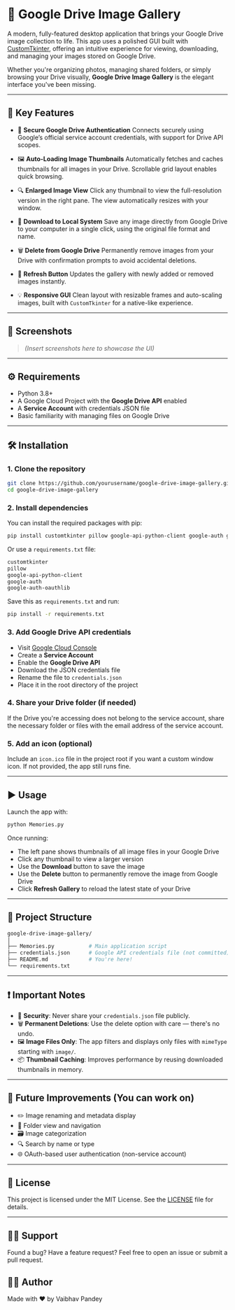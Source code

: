 # 📸 Google Drive Image Gallery

A modern, fully-featured desktop application that brings your Google Drive image collection to life. This app uses a polished GUI built with [CustomTkinter](https://github.com/TomSchimansky/CustomTkinter), offering an intuitive experience for viewing, downloading, and managing your images stored on Google Drive.

Whether you're organizing photos, managing shared folders, or simply browsing your Drive visually, **Google Drive Image Gallery** is the elegant interface you've been missing.

---

## 🎯 Key Features

* 🔐 **Secure Google Drive Authentication**
  Connects securely using Google’s official service account credentials, with support for Drive API scopes.

* 🖼️ **Auto-Loading Image Thumbnails**
  Automatically fetches and caches thumbnails for all images in your Drive. Scrollable grid layout enables quick browsing.

* 🔍 **Enlarged Image View**
  Click any thumbnail to view the full-resolution version in the right pane. The view automatically resizes with your window.

* 💾 **Download to Local System**
  Save any image directly from Google Drive to your computer in a single click, using the original file format and name.

* 🗑️ **Delete from Google Drive**
  Permanently remove images from your Drive with confirmation prompts to avoid accidental deletions.

* 🔄 **Refresh Button**
  Updates the gallery with newly added or removed images instantly.

* 💡 **Responsive GUI**
  Clean layout with resizable frames and auto-scaling images, built with `CustomTkinter` for a native-like experience.

---

## 📸 Screenshots

> *(Insert screenshots here to showcase the UI)*

---

## ⚙️ Requirements

* Python 3.8+
* A Google Cloud Project with the **Google Drive API** enabled
* A **Service Account** with credentials JSON file
* Basic familiarity with managing files on Google Drive

---

## 🛠️ Installation

### 1. Clone the repository

```bash
git clone https://github.com/yourusername/google-drive-image-gallery.git
cd google-drive-image-gallery
```

### 2. Install dependencies

You can install the required packages with pip:

```bash
pip install customtkinter pillow google-api-python-client google-auth google-auth-oauthlib
```

Or use a `requirements.txt` file:

```txt
customtkinter
pillow
google-api-python-client
google-auth
google-auth-oauthlib
```

Save this as `requirements.txt` and run:

```bash
pip install -r requirements.txt
```

### 3. Add Google Drive API credentials

* Visit [Google Cloud Console](https://console.cloud.google.com/)
* Create a **Service Account**
* Enable the **Google Drive API**
* Download the JSON credentials file
* Rename the file to `credentials.json`
* Place it in the root directory of the project

### 4. Share your Drive folder (if needed)

If the Drive you're accessing does not belong to the service account, share the necessary folder or files with the email address of the service account.

### 5. Add an icon (optional)

Include an `icon.ico` file in the project root if you want a custom window icon. If not provided, the app still runs fine.

---

## ▶️ Usage

Launch the app with:

```bash
python Memories.py
```

Once running:

* The left pane shows thumbnails of all image files in your Google Drive
* Click any thumbnail to view a larger version
* Use the **Download** button to save the image
* Use the **Delete** button to permanently remove the image from Google Drive
* Click **Refresh Gallery** to reload the latest state of your Drive

---

## 📁 Project Structure

```bash
google-drive-image-gallery/
│
├── Memories.py           # Main application script
├── credentials.json      # Google API credentials file (not committed)
├── README.md             # You're here!
└── requirements.txt      
```

---

## ❗ Important Notes

* 🔐 **Security**: Never share your `credentials.json` file publicly.
* 🗑️ **Permanent Deletions**: Use the delete option with care — there's no undo.
* 🖼️ **Image Files Only**: The app filters and displays only files with `mimeType` starting with `image/`.
* 📦 **Thumbnail Caching**: Improves performance by reusing downloaded thumbnails in memory.

---

## 🧠 Future Improvements (You can work on)

* ✏️ Image renaming and metadata display
* 📂 Folder view and navigation
* 🗃️ Image categorization
* 🔍 Search by name or type
* 🌐 OAuth-based user authentication (non-service account)

---

## 📜 License

This project is licensed under the MIT License. See the [LICENSE](LICENSE) file for details.

---

## 🙋‍♂️ Support

Found a bug? Have a feature request?
Feel free to open an issue or submit a pull request.

## 🧑‍💻 Author
Made with ❤️ by Vaibhav Pandey

